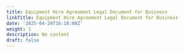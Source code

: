 ```yaml
---
title: Equipment Hire Agreement Legal Document for Business
linkTitle: Equipment Hire Agreement Legal Document for Business
date: '2025-04-24T16:18:00Z'
weight: 1
description: No content
draft: false
---
```



